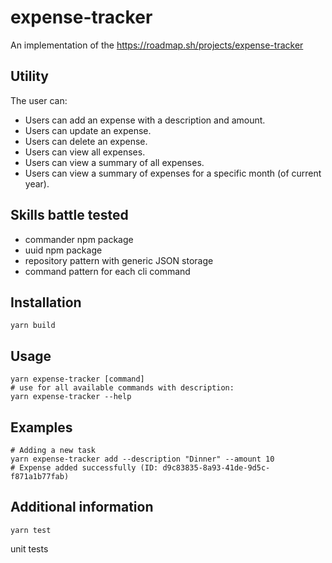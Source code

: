 # expense-tracker

An implementation of the https://roadmap.sh/projects/expense-tracker

## Utility
The user can:
* Users can add an expense with a description and amount.
* Users can update an expense.
* Users can delete an expense.
* Users can view all expenses.
* Users can view a summary of all expenses.
* Users can view a summary of expenses for a specific month (of current year).

## Skills battle tested
* commander npm package
* uuid npm package
* repository pattern with generic JSON storage
* command pattern for each cli command

## Installation
```
yarn build
```
## Usage
```
yarn expense-tracker [command]
# use for all available commands with description:
yarn expense-tracker --help
```
## Examples
```
# Adding a new task
yarn expense-tracker add --description "Dinner" --amount 10
# Expense added successfully (ID: d9c83835-8a93-41de-9d5c-f871a1b77fab)
```
## Additional information
```
yarn test
```
unit tests
